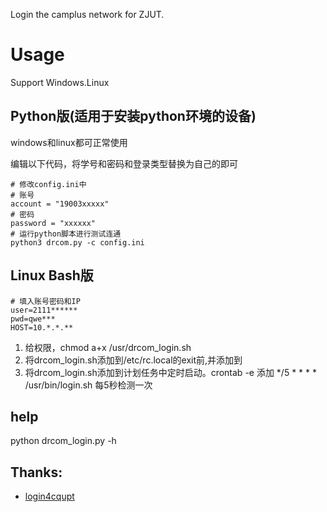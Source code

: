 Login the camplus network for ZJUT.

# Usage
Support Windows.Linux
## Python版(适用于安装python环境的设备)
windows和linux都可正常使用

编辑以下代码，将学号和密码和登录类型替换为自己的即可
```
# 修改config.ini中
# 账号
account = "19003xxxxx"
# 密码
password = "xxxxxx"
# 运行python脚本进行测试连通
python3 drcom.py -c config.ini
```
## Linux Bash版
```
# 填入账号密码和IP
user=2111******
pwd=qwe***
HOST=10.*.*.**
```
1. 给权限，chmod a+x /usr/drcom_login.sh
2. 将drcom_login.sh添加到/etc/rc.local的exit前,并添加到
3. 将drcom_login.sh添加到计划任务中定时启动。crontab -e 添加 */5 * * * * /usr/bin/login.sh 每5秒检测一次

## help
python drcom_login.py -h

## Thanks:
- [login4cqupt](https://github.com/ourongxing/login4cqupt)
